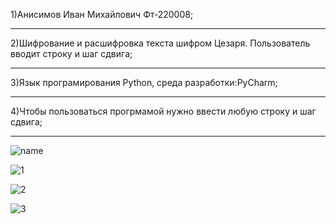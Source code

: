 1)Анисимов Иван Михайлович Фт-220008;
____
2)Шифрование и расшифровка текста шифром Цезаря. Пользователь вводит строку и шаг сдвига;
____
3)Язык програмирования Python, среда разработки:PyCharm;
____
4)Чтобы пользоваться прогрмамой нужно ввести любую строку и шаг сдвига;
____
![name](https://github.com/Vancheres/Laba-5/assets/146539395/3180b0d5-489a-493f-a000-03cc08b19df5)

![1](https://github.com/Vancheres/Laba-5/assets/146539395/7bb77319-a32d-4d43-a9f1-b91246dc5764)

![2](https://github.com/Vancheres/Laba-5/assets/146539395/f6a371e7-ba73-45ab-bdac-26dc5e3ebfcb)

![3](https://github.com/Vancheres/Laba-5/assets/146539395/270ecbcd-8409-44c5-9862-e1dd6658069c)


